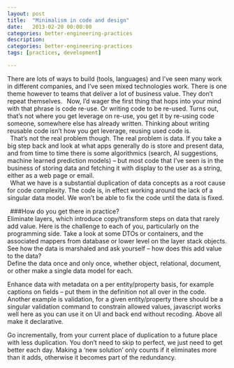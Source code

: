 ```yaml
---
layout: post
title:  "Minimalism in code and design"
date:   2013-02-20 00:00:00
categories: better-engineering-practices 
description: 
categories: better-engineering-practices
tags: [practices, development]

---
```


There are lots of ways to build (tools, languages) and I’ve seen many work in different companies, and I’ve seen mixed technologies work. There is one theme however to teams that deliver a lot of business value. They don’t repeat themselves.
<linebreak> 
Now, I’d wager the first thing that hops into your mind with that phrase is code re-use. Or writing code to be re-used. Turns out, that’s not where you get leverage on re-use, you get it by re-using code someone, somewhere else has already written. Thinking about writing reusable code isn’t how you get leverage, reusing used code is.  
  
That’s not the real problem though. The real problem is data. If you take a big step back and look at what apps generally do is store and present data, and from time to time there is some algorithmics (search, AI suggestions, machine learned prediction models) – but most code that I’ve seen is in the business of storing data and fetching it with display to the user as a string, either as a web page or email.  
  
What we have is a substantial duplication of data concepts as a root cause for code complexity. The code is, in effect working around the lack of a singular data model. We won’t be able to fix the code until the data is fixed. 

  
###How do you get there in practice?  
Eliminate layers, which introduce copy/transform steps on data that rarely add value. Here is the challenge to each of you, particularly on the programming side. Take a look at some DTOs or containers, and the associated mappers from database or lower level on the layer stack objects. See how the data is marshaled and ask yourself – how does this add value to the data?  
Define the data once and only once, whether object, relational, document, or other make a single data model for each. 

Enhance data with metadata on a per entity/property basis, for example captions on fields – put them in the definition not all over in the code. Another example is validation, for a given entity/property there should be a singular validation command to constrain allowed values, javascript works well here as you can use it on UI and back end without recoding. Above all make it declarative.

Go incrementally, from your current place of duplication to a future place with less duplication. You don’t need to skip to perfect, we just need to get better each day. Making a ‘new solution’ only counts if it eliminates more than it adds, otherwise it becomes part of the redundancy. 
  
                                                                                                                                                        